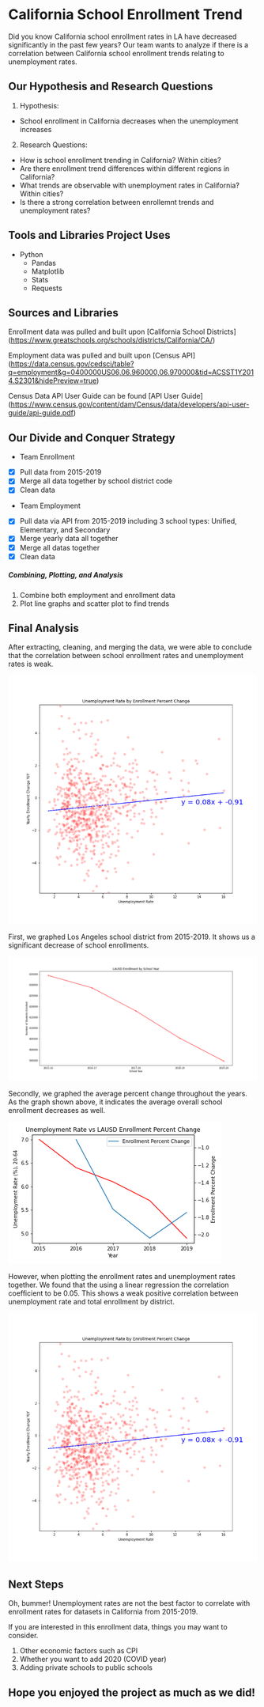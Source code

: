 # California School Enrollment Trend
Did you know California school enrollment rates in LA have decreased significantly in the past few years? Our team wants to analyze if there is a correlation between California school enrollment trends relating to unemployment rates. 

## Our Hypothesis and Research Questions
1. Hypothesis: 
- School enrollment in California decreases when the unemployment increases
2. Research Questions:
- How is school enrollment trending in California? Within cities?
- Are there enrollment trend differences within different regions in California?
- What trends are observable with unemployment rates in California? Within cities?
- Is there a strong correlation between enrollemnt trends and unemployment rates?

## Tools and Libraries Project Uses
- Python
  - Pandas
  - Matplotlib
  - Stats
  - Requests
  
## Sources and Libraries 
Enrollment data was pulled and built upon [California School Districts] (https://www.greatschools.org/schools/districts/California/CA/)

Employment data was pulled and built upon [Census API] (https://data.census.gov/cedsci/table?q=employment&g=0400000US06,06.960000,06.970000&tid=ACSST1Y2014.S2301&hidePreview=true)

Census Data API User Guide can be found [API User Guide] (https://www.census.gov/content/dam/Census/data/developers/api-user-guide/api-guide.pdf)

## Our Divide and Conquer Strategy 
- Team Enrollment 
- [x] Pull data from 2015-2019 
- [x] Merge all data together by school district code
- [x] Clean data
- Team Employment
- [x] Pull data via API from 2015-2019 including 3 school types: Unified, Elementary, and Secondary
- [x] Merge yearly data all together 
- [x] Merge all datas together
- [x] Clean data

##### Combining, Plotting, and Analysis
1. Combine both employment and enrollment data
2. Plot line graphs and scatter plot to find trends

## Final Analysis
After extracting, cleaning, and merging the data, we were able to conclude that the correlation between school enrollment rates and unemployment rates is weak.

![Alt text](Visualization/unemp_vs_yoy_enroll_change.png?raw=true "correlation")

First, we graphed Los Angeles school district from 2015-2019. It shows us a significant decrease of school enrollments.

![Alt text](Visualization/LAUSD_enrollment_trend.png?raw=true "LAUSD Enrollment Trends")

Secondly, we graphed the average percent change throughout the years. As the graph shown above, it indicates the average overall school enrollment decreases as well. 

![Alt text](Visualization/LAUSD_enrollchange_unemployment.png?raw=true "ca_average_percent_change")


However, when plotting the enrollment rates and unemployment rates together. We found that the using a linear regression the correlation coefficient to be 0.05. This shows a weak positive correlation between unemployment rate and total enrollment by district. 

![Alt text](Visualization/unemp_vs_yoy_enroll_change.png?raw=true "correlation")

## Next Steps

Oh, bummer! Unemployment rates are not the best factor to correlate with enrollment rates for datasets in California from 2015-2019. 

If you are interested in this enrollment data, things you may want to consider.
1. Other economic factors such as CPI
2. Whether you want to add 2020 (COVID year)
3. Adding private schools to public schools

## Hope you enjoyed the project as much as we did!









